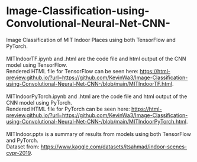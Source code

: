 # Image-Classification-using-Convolutional-Neural-Net-CNN- <br />
Image Classification of MIT Indoor Places using both TensorFlow and PyTorch. <br />
<br />
MITIndoorTF.ipynb and .html are the code file and html output of the CNN model using TensorFlow. <br />
Rendered HTML file for TensorFlow can be seen here: https://html-preview.github.io/?url=https://github.com/KevinWa3/Image-Classification-using-Convolutional-Neural-Net-CNN-/blob/main/MITIndoorTF.html. <br />
<br />
MITIndoorPyTorch.ipynb and .html are the code file and html output of the CNN model using PyTorch. <br />
Rendered HTML file for PyTorch can be seen here: https://html-preview.github.io/?url=https://github.com/KevinWa3/Image-Classification-using-Convolutional-Neural-Net-CNN-/blob/main/MITIndoorPyTorch.html. <br /> <br />
MITIndoor.pptx is a summary of results from models using both TensorFlow and PyTorch. <br />
Dataset from: https://www.kaggle.com/datasets/itsahmad/indoor-scenes-cvpr-2019. 
